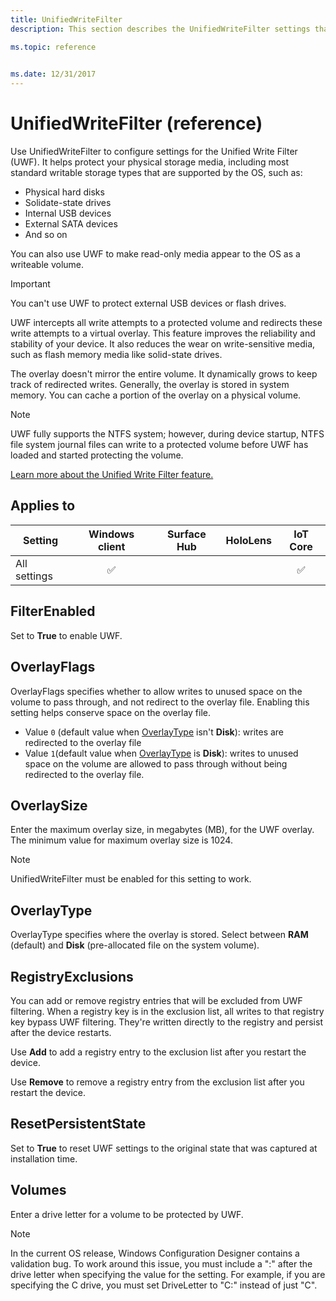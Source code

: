 ```yaml
---
title: UnifiedWriteFilter
description: This section describes the UnifiedWriteFilter settings that you can configure in provisioning packages for Windows 10 using Windows Configuration Designer. 

ms.topic: reference
 

ms.date: 12/31/2017
--- 
```


# UnifiedWriteFilter (reference) 


Use UnifiedWriteFilter to configure settings for the Unified Write Filter (UWF). It helps protect your physical storage media, including most standard writable storage types that are supported by the OS, such as: 

- Physical hard disks
- Solidate-state drives
- Internal USB devices
- External SATA devices
- And so on 

You can also use UWF to make read-only media appear to the OS as a writeable volume. 

>[!IMPORTANT]
>You can't use UWF to protect external USB devices or flash drives. 

UWF intercepts all write attempts to a protected volume and redirects these write attempts to a virtual overlay. This feature improves the reliability and stability of your device. It also reduces the wear on write-sensitive media, such as flash memory media like solid-state drives. 

The overlay doesn't mirror the entire volume. It dynamically grows to keep track of redirected writes. Generally, the overlay is stored in system memory. You can cache a portion of the overlay on a physical volume. 

>[!NOTE]
>UWF fully supports the NTFS system; however, during device startup, NTFS file system journal files can write to a protected volume before UWF has loaded and started protecting the volume.  

[Learn more about the Unified Write Filter feature.](/windows-hardware/customize/enterprise/unified-write-filter) 


## Applies to 

| Setting   | Windows client | Surface Hub | HoloLens | IoT Core |
| --- | :---: | :---: | :---: | :---: |
| All settings | ✅ |  |  |  ✅ | 

## FilterEnabled 

Set to **True** to enable UWF. 

## OverlayFlags 

OverlayFlags specifies whether to allow writes to unused space on the volume to pass through, and not redirect to the overlay file. Enabling this setting helps conserve space on the overlay file.  

- Value `0` (default value when [OverlayType](#overlaytype) isn't **Disk**): writes are redirected to the overlay file
- Value `1`(default value when [OverlayType](#overlaytype) is  **Disk**): writes to unused space on the volume are allowed to pass through without being redirected to the overlay file. 

## OverlaySize 

Enter the maximum overlay size, in megabytes (MB), for the UWF overlay. The minimum value for maximum overlay size is 1024. 

>[!NOTE]
>UnifiedWriteFilter must be enabled for this setting to work. 

## OverlayType 

OverlayType specifies where the overlay is stored. Select between **RAM** (default) and **Disk** (pre-allocated file on the system volume).  

## RegistryExclusions 

You can add or remove registry entries that will be excluded from UWF filtering. When a registry key is in the exclusion list, all writes to that registry key bypass UWF filtering. They're written directly to the registry and persist after the device restarts. 

Use **Add** to add a registry entry to the exclusion list after you restart the device. 

Use **Remove** to remove a registry entry from the exclusion list after you restart the device. 

## ResetPersistentState 

Set to **True** to reset UWF settings to the original state that was captured at installation time. 

## Volumes 

Enter a drive letter for a volume to be protected by UWF.  

>[!NOTE]
>In the current OS release, Windows Configuration Designer contains a validation bug. To work around this issue, you must include a ":" after the drive letter when specifying the value for the setting. For example, if you are specifying the C drive, you must set DriveLetter to "C:" instead of just "C".
